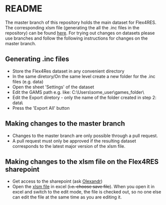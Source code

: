 # README #

The master branch of this repository holds the main dataset for Flex4RES. The corresponding xlsm file (generating the all the .inc files in the repository) can be found [here][xlsm]. For trying out changes on datasets please use branches and follow the following instructions for changes on the master branch.

## Generating .inc files
* Store the Flex4Res dataset in any convenient directory
* In the same diretory/On the same level create a new folder for the .inc files (e.g. data)
* Open the sheet 'Settings' of the dataset
* Edit the GAMS path e.g. like: C:\Users\some_user\games_folder\
* Edit the Export diretory - only the name of the folder created in step 2: data\
* Press the 'Export All' button

## Making changes to the master branch
* Changes to the master branch are only possible through a pull request.
* A pull request must only be approved if the resulting dataset corresponds to the latest major version of the xlsm file.

## Making changes to the xlsm file on the Flex4RES sharepoint
* Get access to the sharepoint (ask [Olexandr](mailto:obal@dtu.dk?Subject=Flex4RES%20Data%20on%20Sharepoint&Body=Please%20grant%20me%20access.))
* Open the [xlsm file][xlsm] in excel (~~i.e. choose save file~~). When you open it in excel and switch to the edit mode, the file is checked out, so no one else can edit the file at the same time as you are editing it. 

[xlsm]: https://share.dtu.dk/sites/Flex4RES_119500/Version%20Controlled%20Files/Data.xlsm  "Version controlled xlsm file on the Flex4RES Sharepoint"